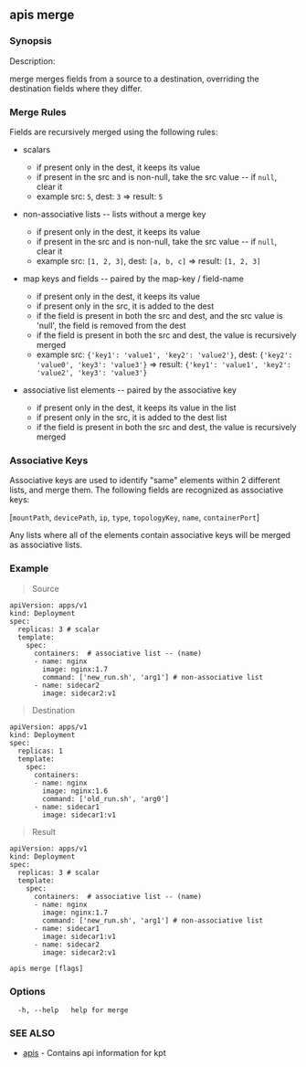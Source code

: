 ## apis merge



### Synopsis


Description:

  merge merges fields from a source to a destination, overriding the destination fields
  where they differ.

  ### Merge Rules

  Fields are recursively merged using the following rules:

  - scalars
    - if present only in the dest, it keeps its value
    - if present in the src and is non-null, take the src value -- if `null`, clear it
    - example src: `5`, dest: `3` => result: `5`

  - non-associative lists -- lists without a merge key
    - if present only in the dest, it keeps its value
    - if present in the src and is non-null, take the src value -- if `null`, clear it
    - example src: `[1, 2, 3]`, dest: `[a, b, c]` => result: `[1, 2, 3]`

  - map keys and fields -- paired by the map-key / field-name
    - if present only in the dest, it keeps its value
    - if present only in the src, it is added to the dest
    - if the field is present in both the src and dest, and the src value is 'null', the field is removed from the dest
    - if the field is present in both the src and dest, the value is recursively merged
    - example src: `{'key1': 'value1', 'key2': 'value2'}`, dest: `{'key2': 'value0', 'key3': 'value3'}` => result: `{'key1': 'value1', 'key2': 'value2', 'key3': 'value3'}`

  - associative list elements -- paired by the associative key
    - if present only in the dest, it keeps its value in the list
    - if present only in the src, it is added to the dest list
    - if the field is present in both the src and dest, the value is recursively merged

  ### Associative Keys

  Associative keys are used to identify "same" elements within 2 different lists, and merge them.
  The following fields are recognized as associative keys:

[`mountPath`, `devicePath`, `ip`, `type`, `topologyKey`, `name`, `containerPort`]

  Any lists where all of the elements contain associative keys will be merged as associative lists.

  ### Example

  > Source

	apiVersion: apps/v1
	kind: Deployment
	spec:
	  replicas: 3 # scalar
	  template:
	    spec:
	      containers:  # associative list -- (name)
	      - name: nginx
	        image: nginx:1.7
	        command: ['new_run.sh', 'arg1'] # non-associative list
	      - name: sidecar2
	        image: sidecar2:v1

  > Destination

	apiVersion: apps/v1
	kind: Deployment
	spec:
	  replicas: 1
	  template:
	    spec:
	      containers:
	      - name: nginx
	        image: nginx:1.6
	        command: ['old_run.sh', 'arg0']
	      - name: sidecar1
	        image: sidecar1:v1

  > Result

	apiVersion: apps/v1
	kind: Deployment
	spec:
	  replicas: 3 # scalar
	  template:
	    spec:
	      containers:  # associative list -- (name)
	      - name: nginx
	        image: nginx:1.7
	        command: ['new_run.sh', 'arg1'] # non-associative list
	      - name: sidecar1
	        image: sidecar1:v1
	      - name: sidecar2
	        image: sidecar2:v1


```
apis merge [flags]
```

### Options

```
  -h, --help   help for merge
```

### SEE ALSO

* [apis](apis.md)	 - Contains api information for kpt

